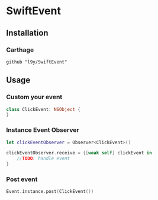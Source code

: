 # SwiftEvent

## Installation

### Carthage
```
github "l9y/SwiftEvent"
```

## Usage

### Custom your event

```swift
class ClickEvent: NSObject {
}
```

### Instance Event Observer
```swift
let clickEventObserver = Observer<ClickEvent>()

clickEventObserver.receive = {[weak self] clickEvent in
    //TODO: handle event
}
```
### Post event
```swift
Event.instance.post(ClickEvent())

```
